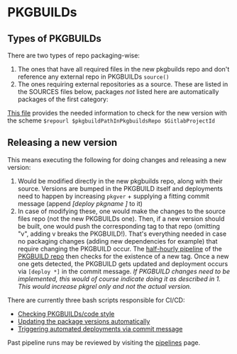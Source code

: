 # PKGBUILDs

## Types of PKGBUILDs

There are two types of repo packaging-wise:

1. The ones that have all required files in the new pkgbuilds repo and don't reference any external repo in PKGBUILDs `source()`
2. The ones requiring external repositories as a source. These are listed in the SOURCES files below, packages _not_ listed here are automatically packages of the first category:

[This file](https://gitlab.com/garuda-linux/pkgbuilds/-/blob/main/SOURCES) provides the needed information to check for the new version with the scheme `$repourl $pkgbuildPathInPkgbuildsRepo $GitlabProjectId`

## Releasing a new version

This means executing the following for doing changes and releasing a new version:

1. Would be modified directly in the new pkgbuilds repo, along with their source.
   Versions are bumped in the PKGBUILD itself and deployments need to happen by increasing `pkgver` + supplying a fitting commit message (append _[deploy pkgname ]_ to it)
2. In case of modifying these, one would make the changes to the source files repo (not the new PKGBUILDs one).
   Then, if a new version should be built, one would push the corresponding tag to that repo (omitting "v", adding v breaks the PKGBUILD!).
   That's everything needed in case no packaging changes (adding new dependencies for example) that require changing the PKGBUILD occur.
   The [half-hourly pipeline](https://gitlab.com/garuda-linux/pkgbuilds/-/pipeline_schedules) of the [PKGBUILD repo](https://gitlab.com/garuda-linux/pkgbuilds) then checks for the existence of a new tag.
   Once a new one gets detected, the PKGBUILD gets updated and deployment occurs via `[deploy *]` in the commit message.
   _If PKGBUILD changes need to be implemented, this would of course indicate doing it as described in 1. This would increase pkgrel only and not the actual version._

There are currently three bash scripts responsible for CI/CD:

- [Checking PKGBUILDs/code style](https://gitlab.com/garuda-linux/pkgbuilds/-/blob/main/.ci/lint.sh?ref_type=heads)
- [Updating the package versions automatically](https://gitlab.com/garuda-linux/pkgbuilds/-/blob/main/.ci/version-bump.sh?ref_type=heads)
- [Triggering automated deployments via commit message](https://gitlab.com/garuda-linux/pkgbuilds/-/blob/main/.ci/what-to-deploy.sh?ref_type=heads)

Past pipeline runs may be reviewed by visiting the [pipelines](https://gitlab.com/garuda-linux/pkgbuilds/-/pipelines) page.
